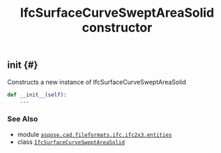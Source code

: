﻿---
title: IfcSurfaceCurveSweptAreaSolid constructor
second_title: Aspose.CAD for Python via .NET API References
description: 
type: docs
weight: 10
url: /python-net/aspose.cad.fileformats.ifc.ifc2x3.entities/ifcsurfacecurvesweptareasolid/__init__/
is_root: false
---

## __init__ {#}

Constructs a new instance of IfcSurfaceCurveSweptAreaSolid



```python
def __init__(self):
    ...
```





### See Also
* module [`aspose.cad.fileformats.ifc.ifc2x3.entities`](../../)
* class [`IfcSurfaceCurveSweptAreaSolid`](/cad/python-net/aspose.cad.fileformats.ifc.ifc2x3.entities/ifcsurfacecurvesweptareasolid)
